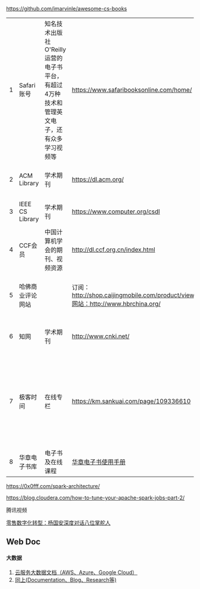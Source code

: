 https://github.com/imarvinle/awesome-cs-books





|      |                  |                                                              |                                                              |                                                              |                                                              |
| ---- | ---------------- | ------------------------------------------------------------ | ------------------------------------------------------------ | ------------------------------------------------------------ | ------------------------------------------------------------ |
| 1    | Safari账号       | 知名技术出版社O'Reilly运营的电子书平台，有超过4万种技术和管理英文电子，还有众多学习视频等 | https://www.safaribooksonline.com/home/                      | Safari：账号：yizhang37@acm.orgACM登录信息：账号：library1@meituan.com密码：mit12345 | [**Safari操作手册**](https://km.sankuai.com/page/108711538)  |
| 2    | ACM Library      | 学术期刊                                                     | https://dl.acm.org/                                          | 账号：library1@meituan.com密码：mit123456                    | [**ACM Library使用手册**](https://km.sankuai.com/page/126817072) |
| 3    | IEEE CS Library  | 学术期刊                                                     | https://www.computer.org/csdl                                | 账号：library1@meituan.com密码：mit12345                     |                                                              |
| 4    | CCF会员          | 中国计算机学会的期刊、视频资源                               | http://dl.ccf.org.cn/index.html                              | 账号：library1@meituan.com密码：mit12345到2018年12月31日     |                                                              |
| 5    | 哈佛商业评论网站 |                                                              | 订阅：http://shop.caijingmobile.com/product/view/id/341网站：http://www.hbrchina.org/ | 账号：library1@meituan.com 密码：mit123452019.06.14 - 2020.06.14 |                                                              |
| 6    | 知网             | 学术期刊                                                     | http://www.cnki.net/                                         | 账号：library1@meituan.com密码：mitmitmit没有时长和会员限制，充值，0.5元/页 |                                                              |
| 7    | 极客时间         | 在线专栏                                                     | https://km.sankuai.com/page/109336610                        | 账号1：18210016864密码1：mit12345到2019年08月04日账号2：18612256271密码2：mit12345到2020年02月19日为了避免被踢，可以使用极客时间小程序，亲测不会被踢~操作步骤：微信搜索【极客时间】小程序 - 我 - 登录 | [07 极客时间使用手册](https://km.sankuai.com/page/109336610) |
| 8    | 华章电子书库     | 电子书及在线课程                                             | [华章电子书使用手册](https://km.sankuai.com/page/92578116)   |                                                              |                                                              |



https://0x0fff.com/spark-architecture/

https://blog.cloudera.com/how-to-tune-your-apache-spark-jobs-part-2/





腾讯视频

[零售数字化转型：杨国安深度对话八位掌舵人](https://daxue.sankuai.com/personal.html#!/courseCenter/series_course/103279)



## Web Doc

#### 大数据

1. [云服务大数据文档（AWS、Azure、Google Cloud）](https://docs.databricks.com/spark/latest/structured-streaming/index.html)
2. [同上(Documentation、Blog、Research等)](https://databricks.com/)

